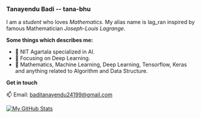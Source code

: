 
### Tanayendu Badi -- tana-bhu

I am a _student_ who loves _Mathematics_. My alias name is lag_ran inspired by famous Mathematician _Joseph-Louis Lagrange_.

**Some things which describes me:**

- 📖 NIT Agartala specialized in AI.
- 🌱 Focusing on Deep Learning.
- 💬 Mathematics, Machine Learning, Deep Learning, Tensorflow, Keras and anything related to Algorithm and Data Structure.

**Get in touch**

📫 Email: baditanayendu24199@gmail.com

[![My GitHub Stats](https://github-readme-stats.vercel.app/api?username=tana-bhu)](https://github.com/tana-bhu/github-readme-stats)
